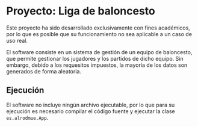 # Proyecto: Liga de baloncesto

Este proyecto ha sido desarrollado exclusivamente con fines académicos, por lo que es posible que su funcionamiento no sea aplicable a un caso de uso real.

El software consiste en un sistema de gestión de un equipo de baloncesto, que permite gestionar los jugadores y los partidos de dicho equipo. Sin embargo, debido a los requesitos impuestos, la mayoría de los datos son generados de forma aleatoria.

## Ejecución

El software no incluye ningún archivo ejecutable, por lo que para su ejecución es necesario compilar el código fuente y ejecutar la clase `es.alrodmue.App`.